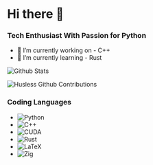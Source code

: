 # Hi there 👋

<!--
**husless/husless** is a ✨ _special_ ✨ repository because its `README.md` (this file) appears on your GitHub profile.

Here are some ideas to get you started:

- 🔭 I’m currently working on ...
- 🌱 I’m currently learning ...
- 👯 I’m looking to collaborate on ...
- 🤔 I’m looking for help with ...
- 💬 Ask me about ...
- 📫 How to reach me: ...
- 😄 Pronouns: ...
- ⚡ Fun fact: ...
-->

### Tech Enthusiast With Passion for Python
- 🔭 I’m currently working on - C++
- 🌱 I’m currently learning - Rust

![Github Stats](https://github-readme-stats.vercel.app/api?username=husless&count_private=true&show_icons=true&theme=nord)


<!--
![GitHub Streak](https://streak-stats.demolab.com?user=husless&theme=nord&hide_border=true&border_radius=20&background=20212C)
-->
![Husless Github Contributions](https://github-profile-summary-cards.vercel.app/api/cards/profile-details?username=husless&theme=nord_dark)

### Coding Languages
- ![Python](https://img.shields.io/badge/python-3670A0?style=for-the-badge&logo=python&logoColor=ffdd54)
- ![C++](https://img.shields.io/badge/c++-%2300599C.svg?style=for-the-badge&logo=c%2B%2B&logoColor=white)
- ![CUDA](https://img.shields.io/badge/cuda-%23000000.svg?style=for-the-badge&logo=nvidia&logoColor=green)
- ![Rust](https://img.shields.io/badge/rust-F54A2A?style=for-the-badge&logo=rust&logoColor=white)
- ![LaTeX](https://img.shields.io/badge/latex-%23008080.svg?style=for-the-badge&logo=latex&logoColor=white)
- ![Zig](https://img.shields.io/badge/zig-%23ED8B00.svg?style=for-the-badge&logo=zig&logoColor=white)


  
<!--
[![Top Langs](https://github-readme-stats.vercel.app/api/top-langs/?username=husless&&layout=compact&theme=nord&exclude_repo=husless.github.io,husless,learning-scrapy,FlaskLearning,GRiFFS&hide=javascript,html,css)](https://github.com/husless)

### Connect With Me
-->

